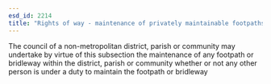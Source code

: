 ```yaml
---
esd_id: 2214
title: "Rights of way - maintenance of privately maintainable footpaths and bridleways"
---
```


The council of a non-metropolitan district, parish or community may undertake by virtue of this subsection the maintenance of any footpath or bridleway within the district, parish or community whether or not any other person is under a duty to maintain the footpath or bridleway

